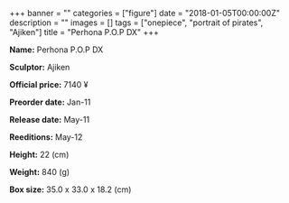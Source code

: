 +++
banner = ""
categories = ["figure"]
date = "2018-01-05T00:00:00Z"
description = ""
images = []
tags = ["onepiece", "portrait of pirates", "Ajiken"]
title = "Perhona P.O.P DX"
+++

**Name:** Perhona P.O.P DX

**Sculptor:** Ajiken

**Official price:** 7140 ¥

**Preorder date:** Jan-11

**Release date:** May-11

**Reeditions:** May-12

**Height:** 22 (cm)

**Weight:** 840 (g)

**Box size:** 35.0 x 33.0 x 18.2 (cm)


